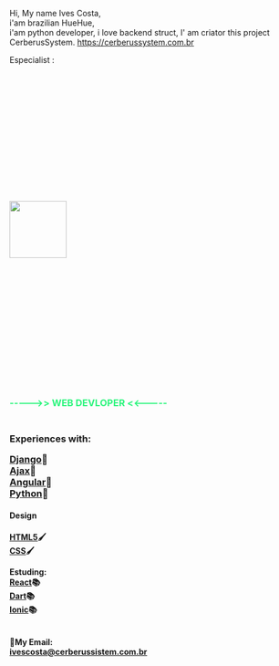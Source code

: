 Hi, My name Ives Costa,
<br/>
i'am brazilian HueHue,
<br/>
i'am python developer,
i love backend struct,
I' am criator this project CerberusSystem.
https://cerberussystem.com.br <br>

Especialist :<br>
<br>
<img style="width: 100px;height: 100px;margin: 221.6px 0px;" src="https://humberto.io/img/generics/django.png">


<h3 style="color:rgb(11 243 105 / 87%);" >----->> WEB DEVLOPER <<-----<h3>
<br>
Experiences with:
 
<a href="https://www.djangoproject.com/">Django</a>🚀
<br>
<a href="https://code.jquery.com/">Ajax</a>🤖
<br>
<a href="https://angular.io/">Angular</a>🚀
<br>
<a href="https://www.python.org/">Python</a>🐍
<br>
 
 
<h4>Design<h4>
<a href="https://www.w3schools.com/html/">HTML5</a>🖌️
<br>
<a href="https://www.w3schools.com/css/">CSS</a>🖌️
<br>
 
Estuding:<br>
<a href="reactjs.org">React</a>📚
  <br>
<a href="https://dart.dev/">Dart</a>📚<br>
<a href="https://ionicframework.com/">Ionic</a>📚
<br>
 <br>
  <br>
📨My Email:<br>
ivescosta@cerberussistem.com.br
<br>
<!---
IvesCostaBr/IvesCostaBr is a ✨ special ✨ repository because its `README.md` (this file) appears on your GitHub profile.
You can click the Preview link to take a look at your changes.
--->
